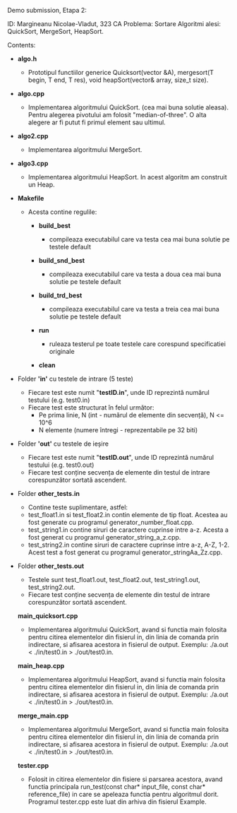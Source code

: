 Demo submission, Etapa 2:

ID: Margineanu Nicolae-Vladut, 323 CA
Problema: Sortare
Algoritmi alesi: QuickSort, MergeSort, HeapSort.

Contents:
* **algo.h**  
   * Prototipul functiilor generice Quicksort(vector<T> &A), 
 mergesort(T begin, T end, T res), void heapSort(vector<T>& array, size_t size).

* **algo.cpp**
   * Implementarea algoritmului QuickSort. (cea mai buna solutie aleasa). Pentru
 alegerea pivotului am folosit "median-of-three". O alta alegere ar fi putut fi 
 primul element sau ultimul.

* **algo2.cpp**
   * Implementarea algoritmului MergeSort.

* **algo3.cpp**
   * Implementarea algoritmului HeapSort. In acest algoritm am construit un Heap.

* **Makefile**
  * Acesta contine regulile:
 
    * **build_best**
      - compileaza executabilul care va testa cea mai buna solutie
      pe testele default

    * **build_snd_best**
      - compileaza executabilul care va testa a doua cea mai buna solutie
      pe testele default
   
    * **build_trd_best**
      - compileaza executabilul care va testa a treia cea mai buna solutie
      pe testele default

    * **run**
      - ruleaza testerul pe toate testele care corespund specificatiei
      originale

    * **clean**

* Folder **'in'** cu testele de intrare  (5 teste)
    * Fiecare test este numit "**testID.in**", unde ID reprezintă numărul
    testului (e.g. test0.in)
    * Fiecare test este structurat în felul următor:
      * Pe prima linie, N (int - numărul de elemente din secvență), N <= 10^6
      * N elemente (numere întregi - reprezentabile pe 32 biti)
      
* Folder **'out'** cu testele de ieșire
    * Fiecare test este numit "**testID.out**", unde ID reprezintă numărul
    testului (e.g. test0.out) 
    * Fiecare test conține secvența de elemente din testul de intrare 
    corespunzător sortată ascendent.

* Folder **other_tests.in**
    * Contine teste suplimentare, astfel:
    - test_float1.in si test_float2.in contin elemente de tip float.
   Acestea au fost generate cu programul generator_number_float.cpp.
    - test_string1.in contine siruri de caractere cuprinse intre a-z.
   Acesta a fost generat cu programul generator_string_a_z.cpp.
    - test_string2.in contine siruri de caractere cuprinse intre a-z,
   A-Z, 1-2. Acest test a fost generat cu programul generator_stringAa_Zz.cpp.

* Folder **other_tests.out**
    * Testele sunt test_float1.out, test_float2.out, test_string1.out, 
 test_string2.out.
    * Fiecare test conține secvența de elemente din testul de intrare 
    corespunzător sortată ascendent.

  **main_quicksort.cpp**
   * Implementarea algoritmului QuickSort, avand si functia main folosita 
 pentru citirea elementelor din fisierul in, din linia de comanda prin indirectare,
 si afisarea acestora in fisierul de output.
 Exemplu: ./a.out < ./in/test0.in > ./out/test0.in.
 
  **main_heap.cpp**
   * Implementarea algoritmului HeapSort, avand si functia main folosita pentru
 citirea elementelor din fisierul in, din linia de comanda prin indirectare, si 
 afisarea acestora in fisierul de output.
 Exemplu: ./a.out < ./in/test0.in > ./out/test0.in.

  **merge_main.cpp**
   * Implementarea algoritmului MergeSort, avand si functia main folosita pentru
 citirea elementelor din fisierul in, din linia de comanda prin indirectare, 
 si afisarea acestora in fisierul de output.
 Exemplu: ./a.out < ./in/test0.in > ./out/test0.in.
 
  **tester.cpp**
   * Folosit in citirea elementelor din fisiere si parsarea acestora, avand
 functia principala run_test(const char* input_file, const char* reference_file) 
 in care se apeleaza functia pentru algoritmul dorit. Programul tester.cpp este
 luat din arhiva din fisierul Example.

